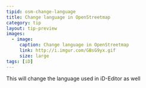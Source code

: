 ```yaml
---
tipid: osm-change-language
title: Change language in OpenStreetmap
category: tip
layout: tip-preview
images:
  - image:
     caption: Change language in OpenStreetmap
     link: http://i.imgur.com/GBsG9yx.gif
     size: large
tags: [iD]
---
```


This will change the language used in iD-Editor as well


